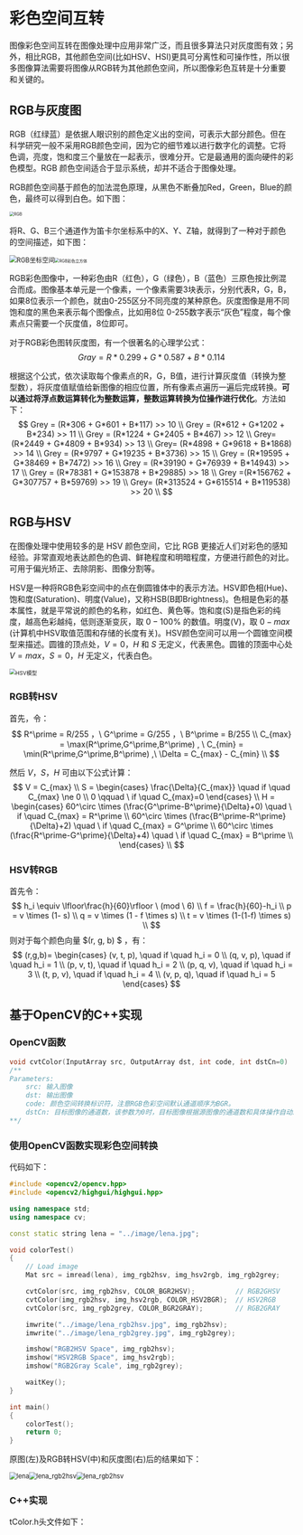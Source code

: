 # 彩色空间互转

图像彩色空间互转在图像处理中应用非常广泛，而且很多算法只对灰度图有效；另外，相比RGB，其他颜色空间(比如HSV、HSI)更具可分离性和可操作性，所以很多图像算法需要将图像从RGB转为其他颜色空间，所以图像彩色互转是十分重要和关键的。

## RGB与灰度图

RGB（红绿蓝）是依据人眼识别的颜色定义出的空间，可表示大部分颜色。但在科学研究一般不采用RGB颜色空间，因为它的细节难以进行数字化的调整。它将色调，亮度，饱和度三个量放在一起表示，很难分开。它是最通用的面向硬件的彩色模型。RGB 颜色空间适合于显示系统，却并不适合于图像处理。

RGB颜色空间基于颜色的加法混色原理，从黑色不断叠加Red，Green，Blue的颜色，最终可以得到白色。如下图：

<img src="task03.assets/RGB.jpg" alt="RGB" style="zoom:50%;" />

将R、G、B三个通道作为笛卡尔坐标系中的X、Y、Z轴，就得到了一种对于颜色的空间描述，如下图：

<img src="task03.assets/RGB%E5%9D%90%E6%A0%87%E7%A9%BA%E9%97%B4.png" alt="RGB坐标空间" style="zoom:80%;" /><img src="task03.assets/RGB%E5%BD%A9%E8%89%B2%E7%AB%8B%E6%96%B9%E4%BD%93.jpg" alt="RGB彩色立方体" style="zoom:50%;" />

RGB彩色图像中，一种彩色由R（红色），G（绿色），B（蓝色）三原色按比例混合而成。图像基本单元是一个像素，一个像素需要3块表示，分别代表R，G，B，如果8位表示一个颜色，就由0-255区分不同亮度的某种原色。灰度图像是用不同饱和度的黑色来表示每个图像点，比如用8位 0-255数字表示“灰色”程度，每个像素点只需要一个灰度值，8位即可。

对于RGB彩色图转灰度图，有一个很著名的心理学公式：
$$
Gray = R * 0.299 + G * 0.587 + B * 0.114
$$

根据这个公式，依次读取每个像素点的R，G，B值，进行计算灰度值（转换为整型数），将灰度值赋值给新图像的相应位置，所有像素点遍历一遍后完成转换。**可以通过将浮点数运算转化为整数运算，整数运算转换为位操作进行优化**。方法如下：
$$
Grey = (R*306 + G*601 + B*117) >> 10 \\
Grey = (R*612 + G*1202 + B*234) >> 11 \\
Grey = (R*1224 + G*2405 + B*467) >> 12 \\
Grey= (R*2449 + G*4809 + B*934) >> 13 \\
Grey= (R*4898 + G*9618 + B*1868) >> 14 \\
Grey = (R*9797 + G*19235 + B*3736) >> 15 \\
Grey = (R*19595 + G*38469 + B*7472) >> 16 \\ 
Grey = (R*39190 + G*76939 + B*14943) >> 17 \\ 
Grey = (R*78381 + G*153878 + B*29885) >> 18 \\
Grey =(R*156762 + G*307757 + B*59769) >> 19 \\
Grey= (R*313524 + G*615514 + B*119538) >> 20 \\
$$

## RGB与HSV

在图像处理中使用较多的是 HSV 颜色空间，它比 RGB 更接近人们对彩色的感知经验。非常直观地表达颜色的色调、鲜艳程度和明暗程度，方便进行颜色的对比。可用于偏光矫正、去除阴影、图像分割等。

HSV是一种将RGB色彩空间中的点在倒圆锥体中的表示方法。HSV即色相(Hue)、饱和度(Saturation)、明度(Value)，又称HSB(B即Brightness)。色相是色彩的基本属性，就是平常说的颜色的名称，如红色、黄色等。饱和度(S)是指色彩的纯度，越高色彩越纯，低则逐渐变灰，取 $0-100\%$ 的数值。明度(V)，取 $0-max$ (计算机中HSV取值范围和存储的长度有关)。HSV颜色空间可以用一个圆锥空间模型来描述。圆锥的顶点处，$V=0$，$H$ 和 $S$ 无定义，代表黑色。圆锥的顶面中心处  $V=max$，$S=0$，$H$ 无定义，代表白色。

<img src="task03.assets/HSV%E6%A8%A1%E5%9E%8B.gif" alt="HSV模型" style="zoom: 67%;" />

### RGB转HSV

首先，令：
$$
R^\prime = R/255 ，\ G^\prime = G/255 ，\ B^\prime = B/255 \\
C_{max} = \max(R^\prime,G^\prime,B^\prime) , \ C_{min} = \min(R^\prime,G^\prime,B^\prime) ,\ \Delta = C_{max} - C_{min} \\
$$

然后 $V，S，H$ 可由以下公式计算：
$$
V = C_{max} \\
S = 
\begin{cases}
\frac{\Delta}{C_{max}} \quad if \quad C_{max} \ne 0 \\ 0  \qquad \  if \quad C_{max}=0
\end{cases} \\
H = 
\begin{cases}
60^\circ \times (\frac{G^\prime-B^\prime}{\Delta}+0) \quad \ if \quad C_{max} = R^\prime \\
60^\circ \times (\frac{B^\prime-R^\prime}{\Delta}+2) \quad \ if \quad C_{max} = G^\prime \\
60^\circ \times (\frac{R^\prime-G^\prime}{\Delta}+4) \quad \ if \quad C_{max} = B^\prime \\
\end{cases} \\
$$


### HSV转RGB

首先令：
$$
h_i \equiv \lfloor\frac{h}{60}\rfloor \ (mod \ 6) \\
f = \frac{h}{60}-h_i \\
p = v \times (1- s) \\
q = v \times (1 - f \times s) \\
t = v \times (1-(1-f) \times s) \\
$$
则对于每个颜色向量 $(r, g, b) $ ，有：
$$
(r,g,b)=
\begin{cases}
(v, t, p), \quad if \quad h_i = 0 \\
(q, v, p), \quad if \quad h_i = 1 \\
(p, v, t), \quad if \quad h_i = 2 \\
(p, q, v), \quad if \quad h_i = 3 \\
(t, p, v), \quad if \quad h_i = 4 \\
(v, p, q), \quad if \quad h_i = 5
\end{cases}
$$

## 基于OpenCV的C++实现

### OpenCV函数

```c++
void cvtColor(InputArray src, OutputArray dst, int code, int dstCn=0)
/**
Parameters:
	src: 输入图像
	dst: 输出图像
	code: 颜色空间转换标识符，注意RGB色彩空间默认通道顺序为BGR。
	dstCn: 目标图像的通道数，该参数为0时，目标图像根据源图像的通道数和具体操作自动决定。
**/
```

### 使用OpenCV函数实现彩色空间转换

代码如下：

```c++
#include <opencv2/opencv.hpp>
#include <opencv2/highgui/highgui.hpp>

using namespace std;
using namespace cv;

const static string lena = "../image/lena.jpg";

void colorTest()
{
    // Load image
    Mat src = imread(lena), img_rgb2hsv, img_hsv2rgb, img_rgb2grey;

    cvtColor(src, img_rgb2hsv, COLOR_BGR2HSV);          // RGB2GHSV
    cvtColor(img_rgb2hsv, img_hsv2rgb, COLOR_HSV2BGR);  // HSV2RGB
    cvtColor(src, img_rgb2grey, COLOR_BGR2GRAY);        // RGB2GRAY

    imwrite("../image/lena_rgb2hsv.jpg", img_rgb2hsv);
    imwrite("../image/lena_rgb2grey.jpg", img_rgb2grey);

    imshow("RGB2HSV Space", img_rgb2hsv);
    imshow("HSV2RGB Space", img_hsv2rgb);
    imshow("RGB2Gray Scale", img_rgb2grey);

    waitKey();
}

int main()
{
    colorTest();
    return 0;
}
```

原图(左)及RGB转HSV(中)和灰度图(右)后的结果如下：

<img src="task03.assets/lena.jpg" alt="lena" style="zoom:80%;" /><img src="task03.assets/lena_rgb2hsv-1587778789058.jpg" alt="lena_rgb2hsv" style="zoom: 80%;" /><img src="task03.assets/lena_rgb2grey.jpg" alt="lena_rgb2hsv" style="zoom: 80%;" />

### C++实现

tColor.h头文件如下：

